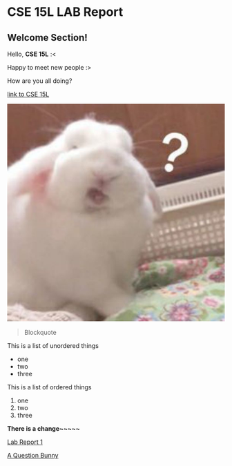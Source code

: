 
# CSE 15L LAB Report

## Welcome Section!



Hello, **CSE 15L** :<

Happy to meet new people :>

How are you all doing?

[link to CSE 15L](https://sites.google.com/eng.ucsd.edu/cse-15l-spring-2022/schedule?authuser=0)

![image](img.jpg)

> Blockquote	

This is a list of unordered things
* one 
* two
* three

This is a list of ordered things
1. one
2. two 
3. three

**There is a change~~~~~**

[Lab Report 1](https://taixinw.github.io/cse15l-lab-reports/lab-report-1-week-2.md)


[A Question Bunny](https://taixinw.github.io/cse15l-lab-reports/lab-report-1-week-2.html)
